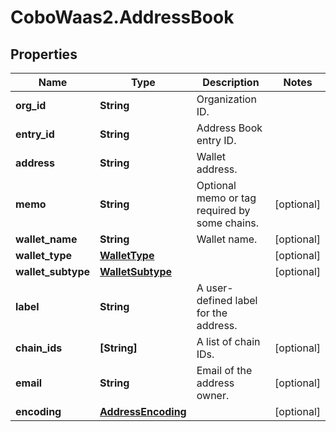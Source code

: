 # CoboWaas2.AddressBook

## Properties

Name | Type | Description | Notes
------------ | ------------- | ------------- | -------------
**org_id** | **String** | Organization ID. | 
**entry_id** | **String** | Address Book entry ID. | 
**address** | **String** | Wallet address. | 
**memo** | **String** | Optional memo or tag required by some chains. | [optional] 
**wallet_name** | **String** | Wallet name. | [optional] 
**wallet_type** | [**WalletType**](WalletType.md) |  | [optional] 
**wallet_subtype** | [**WalletSubtype**](WalletSubtype.md) |  | [optional] 
**label** | **String** | A user-defined label for the address. | 
**chain_ids** | **[String]** | A list of chain IDs. | [optional] 
**email** | **String** | Email of the address owner. | [optional] 
**encoding** | [**AddressEncoding**](AddressEncoding.md) |  | [optional] 


